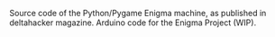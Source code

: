 Source code of the Python/Pygame Enigma machine, as published in deltahacker magazine. Arduino code for the Enigma Project (WIP).
